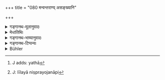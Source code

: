 +++
title = "080 मन्वन्तराण्य् असङ्ख्यानि"

+++

<details><summary>गङ्गानथ-मूलानुवादः</summary>

Innumerable Manvantaras, as also Creation and Dissolution—all this the supreme lord calls into being again and again, as if in amusement—(80).
</details>

<details><summary>मेधातिथिः</summary>

नैषा संख्या विद्यत इत्य् **असंख्यानि** । <u>ननु</u> चतुर्दश मन्वन्तराणीति संख्या श्रूयते ज्योतिःशास्त्रादौ । <u>उच्यते</u> । आवृत्त्या ह्य् असंख्यानि । यथा द्वादशमासाः । सर्गसंहार्योर् अप्य् आवृत्तिर् अनुपरतैव । **क्रीडन्न् इवैतत् कुरुत** इति । सुखर्थितया क्रीडा । तस्य चाप्तकामत्वाद् आनन्दैकरूपत्वाच् च न क्रीडाप्रयुक्तौ सर्गसंहारौ । अत इव शब्दः प्रयुक्तः । अत्र[^११४] परिहारः स प्राग् उक्त एव । लीलयापि कौतुकेनापि[^११५] लोके राजादीनां प्रवृत्तिर् दृश्यत इति ब्रह्मविदः ॥ १.८० ॥


[^११५]:
     J: līlayā niṣprayojanāpi


[^११४]:
     J adds: yathā
</details>

<details><summary>गङ्गानथ-भाष्यानुवादः</summary>

‘*Innumerable*’—Whose number is not limited.

*Objection*—“In works on Astronomy and other subjects we find the number
of *Manvantaras* stated as *fourteen*.”

Our answer is that they are ‘*innumerable*’ in the sense that they revert repeatedly; in the same manner as the ‘twelve months.’

Of ‘*Creation*’ and ‘*Dissolution*’ also the repitition never ceases.

‘*He calls into being all this as if in amusement*’:—An *objection* is raised—“A man takes to an amusement only when he seeks for pleasure; as for the Supreme Lord, since he has all his desires fulfilled, and since his very form consists of pure Bliss, his acts of creation and dissolution could not be due to *amusement*.”

It is in view of this fact that the author has added the qualifying term ‘*as if*.’ The real answer to the objection however is what has been stated above \[in the *Bhāṣya* on verse 21, where it has been pointed out that creation and dissolution are primarily due to the previous acts of living beings.\] The answer provided by the ‘Knowers of Brahman’ (Vedāntins) is that in ordinary life also, in the case of kings and other such persons, it is found that they often act for mere diversion, without desire for any particular thing—(80).
</details>

<details><summary>गङ्गानथ-टिप्पन्यः</summary>

‘*Krīḍan*’—*cf*. Brahmasūtra—‘*Lokavattu līlākaivalyam*.’ This idea of creation being a ‘sport’ for God is common in Hindu Theism.
</details>

<details><summary>Bühler</summary>

080	The Manvantaras, the creations and destructions (of the world, are) numberless; sporting, as it were, Brahman repeats this again and again.
</details>
